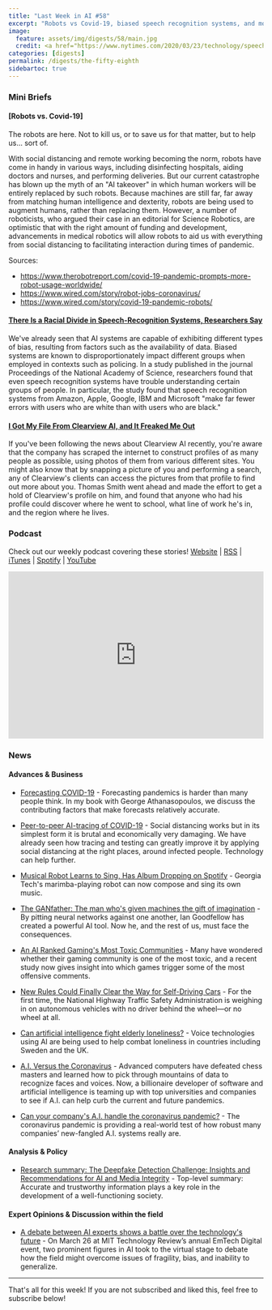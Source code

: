 ```yaml
---
title: "Last Week in AI #58"
excerpt: "Robots vs Covid-19, biased speech recognition systems, and more!"
image:
  feature: assets/img/digests/58/main.jpg
  credit: <a href="https://www.nytimes.com/2020/03/23/technology/speech-recognition-bias-apple-amazon-google.html"> Grant Hindsley / The New York Times </a>
categories: [digests]
permalink: /digests/the-fifty-eighth
sidebartoc: true
---
```


### Mini Briefs


#### [Robots vs. Covid-19]

The robots are here. Not to kill us, or to save us for that matter, but to help us... sort of.

With social distancing and remote working becoming the norm, robots have come in handy in various ways, including disinfecting hospitals, aiding doctors and nurses, and performing deliveries. But our current catastrophe has blown up the myth of an "AI takeover" in which human workers will be entirely replaced by such robots. Because machines are still far, far away from matching human intelligence and dexterity, robots are being used to augment humans, rather than replacing them. However, a number of roboticists, who argued their case in an editorial for Science Robotics, are optimistic that with the right amount of funding and development, advancements in medical robotics will allow robots to aid us with everything from social distancing to facilitating interaction during times of pandemic.

Sources:
- https://www.therobotreport.com/covid-19-pandemic-prompts-more-robot-usage-worldwide/
- https://www.wired.com/story/robot-jobs-coronavirus/
- https://www.wired.com/story/covid-19-pandemic-robots/


#### [There Is a Racial Divide in Speech-Recognition Systems, Researchers Say](https://www.nytimes.com/2020/03/23/technology/speech-recognition-bias-apple-amazon-google.html)

We've already seen that AI systems are capable of exhibiting different types of bias, resulting from factors such as the availability of data. Biased systems are known to disproportionately impact different groups when employed in contexts such as policing. In a study published in the journal Proceedings of the National Academy of Science, researchers found that even speech recognition systems have trouble understanding certain groups of people. In particular, the study found that speech recognition systems from Amazon, Apple, Google, IBM and Microsoft "make far fewer errors with users who are white than with users who are black."


#### [I Got My File From Clearview AI, and It Freaked Me Out](https://onezero.medium.com/i-got-my-file-from-clearview-ai-and-it-freaked-me-out-33ca28b5d6d4)

If you've been following the news about Clearview AI recently, you're aware that the company has scraped the internet to construct profiles of as many people as possible, using photos of them from various different sites. You might also know that by snapping a picture of you and performing a search, any of Clearview's clients can access the pictures from that profile to find out more about you. Thomas Smith went ahead and made the effort to get a hold of Clearview's profile on him, and found that anyone who had his profile could discover where he went to school, what line of work he's in, and the region where he lives.


### Podcast

Check out our weekly podcast covering these stories!
[Website](https://aitalk.podbean.com) \|
[RSS](https://feed.podbean.com/aitalk/feed.xml) \|
[iTunes](https://podcasts.apple.com/us/podcast/lets-talk-ai/id1502782720) \|
[Spotify](https://open.spotify.com/show/17HiNdxcoKJLLNibIAyUch) \|
[YouTube](https://www.youtube.com/channel/UCKARTq-t5SPMzwtft8FWwnA)
<iframe title="Let's Talk AI" id="multi_iframe" class="podcast_embed"
 src="https://www.podbean.com/media/player/multi?playlist=http%3A%2F%2Fplaylist.podbean.com%2F7703921%2Fplaylist_multi.xml&vjs=1&kdsowie31j4k1jlf913=4975ccdd28d39e38bf5a1ccaf0c6ca4337fa996b&size=430&skin=9&episode_list_bg=%23ffffff&bg_left=%23000000&bg_mid=%230c5056&bg_right=%232a1844&podcast_title_color=%23c4c4c4&episode_title_color=%23ffffff&auto=0&share=1&fonts=Helvetica&download=0&rtl=0&show_playlist_recent_number=10&pbad=1"
 scrolling="yes" allowfullscreen="" width="100%" height="330" frameborder="0"></iframe>

### News
#### Advances & Business

* [Forecasting COVID-19](https://robjhyndman.com/hyndsight/forecasting-covid19/) - Forecasting pandemics is harder than many people think. In my book with George Athanasopoulos, we discuss the contributing factors that make forecasts relatively accurate.

* [Peer-to-peer AI-tracing of COVID-19](https://yoshuabengio.org/2020/03/23/peer-to-peer-ai-tracing-of-covid-19/) - Social distancing works but in its simplest form it is brutal and economically very damaging. We have already seen how tracing and testing can greatly improve it by applying social distancing at the right places, around infected people. Technology can help further.

* [Musical Robot Learns to Sing, Has Album Dropping on Spotify](https://spectrum.ieee.org/automaton/robotics/robotics-software/musical-robot-shimon-sing-album-dropping-on-spotify) - Georgia Tech's marimba-playing robot can now compose and sing its own music.

* [The GANfather: The man who's given machines the gift of imagination](https://www.technologyreview.com/s/610253/the-ganfather-the-man-whos-given-machines-the-gift-of-imagination/) - By pitting neural networks against one another, Ian Goodfellow has created a powerful AI tool. Now he, and the rest of us, must face the consequences.

* [An AI Ranked Gaming's Most Toxic Communities](https://gamerant.com/video-game-toxic-community-ai/) - Many have wondered whether their gaming community is one of the most toxic, and a recent study now gives insight into which games trigger some of the most offensive comments.

* [New Rules Could Finally Clear the Way for Self-Driving Cars](https://www.wired.com/story/news-rules-clear-way-self-driving-cars/) - For the first time, the National Highway Traffic Safety Administration is weighing in on autonomous vehicles with no driver behind the wheel—or no wheel at all.

* [Can artificial intelligence fight elderly loneliness?](https://www.bbc.com/worklife/article/20200325-can-voice-technologies-using-ai-fight-elderly-loneliness) - Voice technologies using AI are being used to help combat loneliness in countries including Sweden and the UK.

* [A.I. Versus the Coronavirus](https://www.nytimes.com/2020/03/26/science/ai-versus-the-coronavirus.html) - Advanced computers have defeated chess masters and learned how to pick through mountains of data to recognize faces and voices. Now, a billionaire developer of software and artificial intelligence is teaming up with top universities and companies to see if A.I. can help curb the current and future pandemics.

* [Can your company's A.I. handle the coronavirus pandemic?](https://fortune.com/2020/03/24/this-is-not-a-drill-the-coronavirus-pandemic-is-testing-a-i-s-ability-to-handle-extreme-events/) - The coronavirus pandemic is providing a real-world test of how robust many companies’ new-fangled A.I. systems really are.

#### Analysis & Policy

* [Research summary: The Deepfake Detection Challenge: Insights and Recommendations for AI and Media Integrity](https://montrealethics.ai/research-summary-the-deepfake-detection-challenge-insights-and-recommendations-for-ai-and-media-integrity/) - Top-level summary: Accurate and trustworthy information plays a key role in the development of a well-functioning society.

#### Expert Opinions & Discussion within the field

* [A debate between AI experts shows a battle over the technology's future](https://www.technologyreview.com/s/615416/ai-debate-gary-marcus-danny-lange/) - On March 26 at MIT Technology Review’s annual EmTech Digital event, two prominent figures in AI took to the virtual stage to debate how the field might overcome issues of fragility, bias, and inability to generalize.

<hr>

That's all for this week! If you are not subscribed and liked this, feel free to subscribe below!
